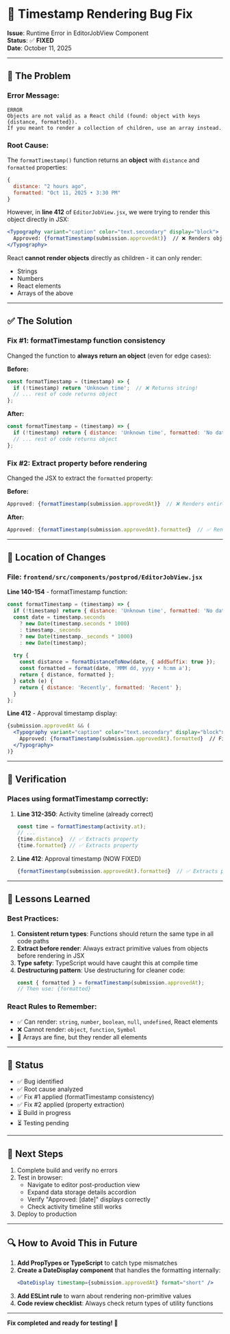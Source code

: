 # 🐛 Timestamp Rendering Bug Fix

**Issue**: Runtime Error in EditorJobView Component  
**Status**: ✅ **FIXED**  
**Date**: October 11, 2025

---

## 🔴 The Problem

### Error Message:
```
ERROR
Objects are not valid as a React child (found: object with keys {distance, formatted}). 
If you meant to render a collection of children, use an array instead.
```

### Root Cause:
The `formatTimestamp()` function returns an **object** with `distance` and `formatted` properties:
```javascript
{
  distance: "2 hours ago",
  formatted: "Oct 11, 2025 • 3:30 PM"
}
```

However, in **line 412** of `EditorJobView.jsx`, we were trying to render this object directly in JSX:
```jsx
<Typography variant="caption" color="text.secondary" display="block">
  Approved: {formatTimestamp(submission.approvedAt)}  // ❌ Renders object!
</Typography>
```

React **cannot render objects** directly as children - it can only render:
- Strings
- Numbers  
- React elements
- Arrays of the above

---

## ✅ The Solution

### Fix #1: formatTimestamp function consistency
Changed the function to **always return an object** (even for edge cases):

**Before:**
```javascript
const formatTimestamp = (timestamp) => {
  if (!timestamp) return 'Unknown time';  // ❌ Returns string!
  // ... rest of code returns object
};
```

**After:**
```javascript
const formatTimestamp = (timestamp) => {
  if (!timestamp) return { distance: 'Unknown time', formatted: 'No date available' };  // ✅ Returns object!
  // ... rest of code returns object
};
```

### Fix #2: Extract property before rendering
Changed the JSX to extract the `formatted` property:

**Before:**
```jsx
Approved: {formatTimestamp(submission.approvedAt)}  // ❌ Renders entire object
```

**After:**
```jsx
Approved: {formatTimestamp(submission.approvedAt).formatted}  // ✅ Renders string!
```

---

## 📍 Location of Changes

### File: `frontend/src/components/postprod/EditorJobView.jsx`

**Line 140-154** - formatTimestamp function:
```javascript
const formatTimestamp = (timestamp) => {
  if (!timestamp) return { distance: 'Unknown time', formatted: 'No date available' };  // Fixed
  const date = timestamp.seconds 
    ? new Date(timestamp.seconds * 1000)
    : timestamp._seconds
    ? new Date(timestamp._seconds * 1000)
    : new Date(timestamp);
  
  try {
    const distance = formatDistanceToNow(date, { addSuffix: true });
    const formatted = format(date, 'MMM dd, yyyy • h:mm a');
    return { distance, formatted };
  } catch (e) {
    return { distance: 'Recently', formatted: 'Recent' };
  }
};
```

**Line 412** - Approval timestamp display:
```jsx
{submission.approvedAt && (
  <Typography variant="caption" color="text.secondary" display="block">
    Approved: {formatTimestamp(submission.approvedAt).formatted}  // Fixed
  </Typography>
)}
```

---

## 🧪 Verification

### Places using formatTimestamp correctly:
1. **Line 312-350**: Activity timeline (already correct)
   ```jsx
   const time = formatTimestamp(activity.at);
   // ...
   {time.distance}  // ✅ Extracts property
   {time.formatted} // ✅ Extracts property
   ```

2. **Line 412**: Approval timestamp (NOW FIXED)
   ```jsx
   {formatTimestamp(submission.approvedAt).formatted}  // ✅ Extracts property
   ```

---

## 🎯 Lessons Learned

### Best Practices:
1. **Consistent return types**: Functions should return the same type in all code paths
2. **Extract before render**: Always extract primitive values from objects before rendering in JSX
3. **Type safety**: TypeScript would have caught this at compile time
4. **Destructuring pattern**: Use destructuring for cleaner code:
   ```jsx
   const { formatted } = formatTimestamp(submission.approvedAt);
   // Then use: {formatted}
   ```

### React Rules to Remember:
- ✅ Can render: `string`, `number`, `boolean`, `null`, `undefined`, React elements
- ❌ Cannot render: `object`, `function`, `Symbol`
- 🔄 Arrays are fine, but they render all elements

---

## 🚀 Status

- ✅ Bug identified
- ✅ Root cause analyzed  
- ✅ Fix #1 applied (formatTimestamp consistency)
- ✅ Fix #2 applied (property extraction)
- ⏳ Build in progress
- ⏳ Testing pending

---

## 📝 Next Steps

1. Complete build and verify no errors
2. Test in browser:
   - Navigate to editor post-production view
   - Expand data storage details accordion
   - Verify "Approved: [date]" displays correctly
   - Check activity timeline still works
3. Deploy to production

---

## 🔍 How to Avoid This in Future

1. **Add PropTypes or TypeScript** to catch type mismatches
2. **Create a DateDisplay component** that handles the formatting internally:
   ```jsx
   <DateDisplay timestamp={submission.approvedAt} format="short" />
   ```
3. **Add ESLint rule** to warn about rendering non-primitive values
4. **Code review checklist**: Always check return types of utility functions

---

**Fix completed and ready for testing! 🎉**
